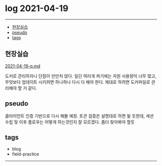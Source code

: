 # log 2021-04-19

--------------------------

- [현장실습](#현장실습)
- [pseudo](#pseudo)
- [tags](#tags)


## 현장실습

[2021-04-19-p.md](./2021-04-19-p.md)

도커로 관리하자니 단점이 만만치 않다.
일단 여러개 켜기에는 자원 사용량이 너무 많고, 무엇보다 업데이트 시키려면 하나하나 다시 다 해야 한다. 제대로 하려면 도커파일로 관리해야 할 거 같다.

## pseudo

클라이언트 인증 기반으로 다시 해볼 예정. 토큰 검증은 설명대로 하면 될 듯한데, 세션 수립 및 이후 플로우는 어떻게 하는것인지 잘 모르겠다. 좀더 찾아봐야 할듯


## tags
- blog
- field-practice

--------------------------

